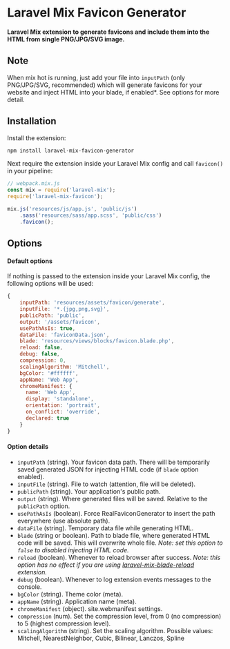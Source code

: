 # Laravel Mix Favicon Generator

**Laravel Mix extension to generate favicons and include them into the HTML from single PNG/JPG/SVG image.**

## Note

When mix hot is running, just add your file into `inputPath` (only PNG/JPG/SVG, recommended) which will generate favicons for your website and inject HTML into your blade, if enabled*. See options for more detail.

## Installation

Install the extension:

```sh
npm install laravel-mix-favicon-generator
```

Next require the extension inside your Laravel Mix config and call `favicon()` in your pipeline:

```js
// webpack.mix.js
const mix = require('laravel-mix');
require('laravel-mix-favicon');

mix.js('resources/js/app.js', 'public/js')
    .sass('resources/sass/app.scss', 'public/css')
    .favicon();
```

## Options

#### Default options

If nothing is passed to the extension inside your Laravel Mix config, the following options will be used:

```js
{
    inputPath: 'resources/assets/favicon/generate',
    inputFile: '*.{jpg,png,svg}',
    publicPath: 'public',
    output: '/assets/favicon',
    usePathAsIs: true,
    dataFile: 'faviconData.json',
    blade: 'resources/views/blocks/favicon.blade.php',
    reload: false,
    debug: false,
    compression: 0,
    scalingAlgorithm: 'Mitchell',
    bgColor: '#ffffff',
    appName: 'Web App',
    chromeManifest: {
      name: 'Web App',
      display: 'standalone',
      orientation: 'portrait',
      on_conflict: 'override',
      declared: true
    }
}
```

#### Option details

* `inputPath` (string). Your favicon data path. There will be temporarily saved generated JSON for injecting HTML code (if `blade` option enabled).
* `inputFile` (string). File to watch (attention, file will be deleted).
* `publicPath` (string). Your application's public path.
* `output` (string). Where generated files will be saved. Relative to the `publicPath` option.
* `usePathAsIs` (boolean). Force RealFaviconGenerator to insert the path everywhere (use absolute path).
* `dataFile` (string). Temporary data file while generating HTML.
* `blade` (string or boolean). Path to blade file, where generated HTML code will be saved. This will overwrite whole file. _Note: set this option to `false` to disabled injecting HTML code._
* `reload` (boolean). Whenever to reload browser after success. _Note: this option has no effect if you are using [laravel-mix-blade-reload](https://www.npmjs.com/package/laravel-mix-blade-reload) extension._
* `debug` (boolean). Whenever to log extension events messages to the console.
* `bgColor` (string). Theme color (meta).
* `appName` (string). Application name (meta).
* `chromeManifest` (object). site.webmanifest settings.
* `compression` (num). Set the compression level, from 0 (no compression) to 5 (highest compression level).
* `scalingAlgorithm` (string). Set the scaling algorithm. Possible values: Mitchell, NearestNeighbor, Cubic, Bilinear, Lanczos, Spline